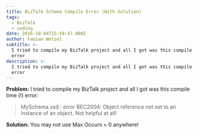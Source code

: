 ```yaml
---
title: BizTalk Schema Compile Error (With Solution)
tags:
  - BizTalk
  - coding
date: 2016-10-04T15:50:47.000Z
author: Fabian Wetzel
subtitle: >-
  I tried to compile my BizTalk project and all I got was this compile time (!)
  error
description: >-
  I tried to compile my BizTalk project and all I got was this compile time (!)
  error
---
```


**Problem:** I tried to compile my BizTalk project and all I got was this compile time (!) error:
> MySchema.xsd : error BEC2004: Object reference not set to an instance of an object.
Not helpful at all!

**Solution:** You may not use Max Occurs = 0 anywhere!



